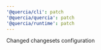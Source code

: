 ```yaml
---
'@quercia/cli': patch
'@quercia/quercia': patch
'@quercia/runtime': patch
---
```


Changed changesets configuration
